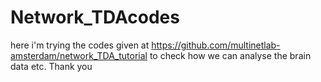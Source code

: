 # Network_TDAcodes

here i'm trying the codes given at https://github.com/multinetlab-amsterdam/network_TDA_tutorial to check how we can analyse the brain data etc. Thank you
